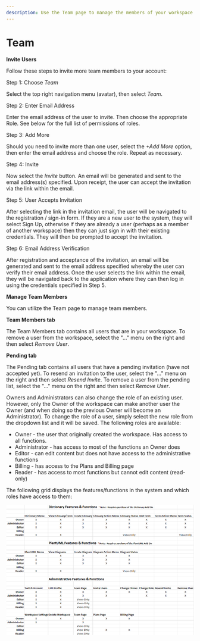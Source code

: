 ```yaml
---
description: Use the Team page to manage the members of your workspace.
---
```


# Team

**Invite Users**

Follow these steps to invite more team members to your account:

Step 1:  Choose _Team_

Select the top right navigation menu (avatar), then select _Team_.

Step 2:  Enter Email Address

Enter the email address of the user to invite.  Then choose the appropriate Role.  See below for the full list of permissions of roles.

Step 3:  Add More

Should you need to invite more than one user, select the _+Add More_ option, then enter the email address and choose the role.  Repeat as necessary.

Step 4:  Invite

Now select the _Invite_ button. An email will be generated and sent to the email address(s) specified. Upon receipt, the user can accept the invitation via the link within the email.

Step 5:  User Accepts Invitation

After selecting the link in the invitation email, the user will be navigated to the registration / sign-in form.  If they are a new user to the system, they will select Sign Up, otherwise if they are already a user (perhaps as a member of another workspace) then they can just sign in with their existing credentials.  They will then be prompted to accept the invitation.

Step 6:  Email Address Verification

After registration and acceptance of the invitation, an email will be generated and sent to the email address specified whereby the user can verify their email address. Once the user selects the link within the email, they will be navigated back to the application where they can then log in using the credentials specified in Step 5.

**Manage Team Members**

You can utilize the Team page to manage team members. &#x20;

**Team Members tab**

The Team Members tab contains all users that are in your workspace.  To remove a user from the workspace, select the "..." menu on the right and then select _Remove User_.

**Pending tab**

The Pending tab contains all users that have a pending invitation (have not accepted yet).  To resend an invitation to the user, select the "..." menu on the right and then select _Resend Invite_. To remove a user from the pending list, select the "..." menu on the right and then select _Remove User_.

Owners and Administrators can also change the role of an existing user.  However, only the Owner of the workspace can make another user the Owner (and when doing so the previous Owner will become an Administrator).   To change the role of a user, simply select the new role from the dropdown list and it will be saved.  The following roles are available:

* Owner -  the user that originally created the workspace. Has access to all functions.
* Administrator - has access to most of the functions an Owner does
* Editor - can edit content but does not have access to the administrative functions
* Billing - has access to the Plans and Billing page
* Reader - has access to most functions but cannot edit content (read-only)

The following grid displays the features/functions in the system and which roles have access to them:

<img src="../../.gitbook/assets/image.png" alt="" data-size="original">
